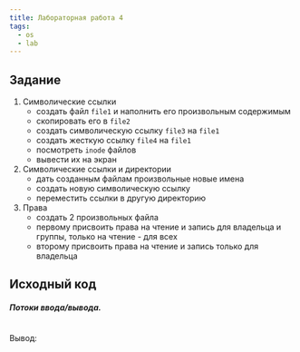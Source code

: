 ```yaml
---
title: Лабораторная работа 4
tags:
  - os
  - lab
---
```

## Задание
1.  Символические ссылки
	- создать файл `file1` и наполнить его произвольным содержимым
	- скопировать его в `file2`
	- создать символическую ссылку `file3` на `file1`
	- создать жесткую ссылку `file4` на `file1`
	- посмотреть `inode` файлов
	- вывести их на экран
2. Символические ссылки и директории
	- дать созданным файлам произвольные новые имена
	- создать новую символическую ссылку
	- переместить ссылки в другую директорию
3. Права
	- создать 2 произвольных файла
	- первому присвоить права на чтение и запись для владельца и группы, только на чтение - для всех
	- второму присвоить права на чтение и запись только для владельца
## Исходный код
##### Потоки ввода/вывода.
```sh

```

Вывод:
```sh

```
